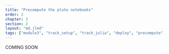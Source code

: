```yaml
---
title: "Precompute the pluto notebooks"
order: 2
chapter: 3
section: 2
layout: "md.jlmd"
tags: ["module3", "track_setup", "track_julia", "deploy", "precompute", "Pluto", "PlutoSliderServer"]
---
```


COMING SOON
